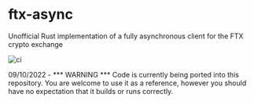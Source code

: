# ftx-async
Unofficial Rust implementation of a fully asynchronous client for the FTX crypto exchange 

![ci](https://github.com/IanMichaelAsh/ftx-async/actions/workflows/ci.yml/badge.svg)

09/10/2022 - *** WARNING *** Code is currently being ported into this repository. You are welcome to use it as a reference, however you should have no expectation that it builds or runs correctly.
